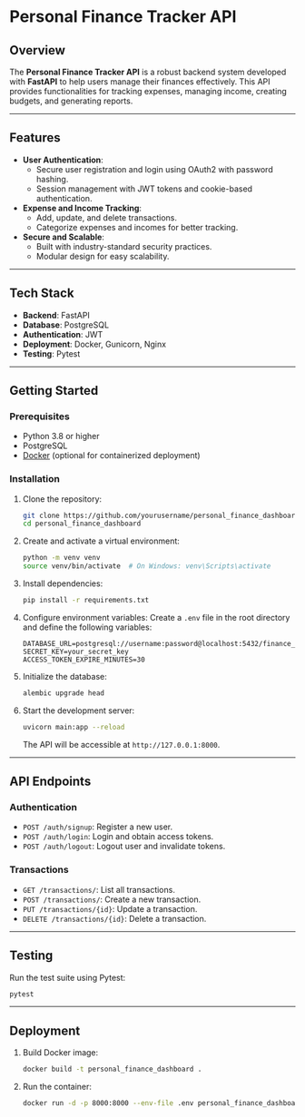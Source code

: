 
# Personal Finance Tracker API

## Overview

The **Personal Finance Tracker API** is a robust backend system developed with **FastAPI** to help users manage their finances effectively. This API provides functionalities for tracking expenses, managing income, creating budgets, and generating reports.

---

## Features

- **User Authentication**:
  - Secure user registration and login using OAuth2 with password hashing.
  - Session management with JWT tokens and cookie-based authentication.
- **Expense and Income Tracking**:
  - Add, update, and delete transactions.
  - Categorize expenses and incomes for better tracking.
- **Secure and Scalable**:
  - Built with industry-standard security practices.
  - Modular design for easy scalability.

---

## Tech Stack

- **Backend**: FastAPI
- **Database**: PostgreSQL
- **Authentication**:  JWT
- **Deployment**: Docker, Gunicorn, Nginx
- **Testing**: Pytest

---

## Getting Started

### Prerequisites

- Python 3.8 or higher
- PostgreSQL
- [Docker](https://www.docker.com/) (optional for containerized deployment)

### Installation

1. Clone the repository:
   ```bash
   git clone https://github.com/yourusername/personal_finance_dashboard.git
   cd personal_finance_dashboard
   ```

2. Create and activate a virtual environment:
   ```bash
   python -m venv venv
   source venv/bin/activate  # On Windows: venv\Scripts\activate
   ```

3. Install dependencies:
   ```bash
   pip install -r requirements.txt
   ```

4. Configure environment variables:
   Create a `.env` file in the root directory and define the following variables:
   ```env
   DATABASE_URL=postgresql://username:password@localhost:5432/finance_db
   SECRET_KEY=your_secret_key
   ACCESS_TOKEN_EXPIRE_MINUTES=30
   ```

5. Initialize the database:
   ```bash
   alembic upgrade head
   ```

6. Start the development server:
   ```bash
   uvicorn main:app --reload
   ```

   The API will be accessible at `http://127.0.0.1:8000`.

---

## API Endpoints

### Authentication
- `POST /auth/signup`: Register a new user.
- `POST /auth/login`: Login and obtain access tokens.
- `POST /auth/logout`: Logout user and invalidate tokens.

### Transactions
- `GET /transactions/`: List all transactions.
- `POST /transactions/`: Create a new transaction.
- `PUT /transactions/{id}`: Update a transaction.
- `DELETE /transactions/{id}`: Delete a transaction.

---

## Testing

Run the test suite using Pytest:
```bash
pytest
```

---

## Deployment

1. Build Docker image:
   ```bash
   docker build -t personal_finance_dashboard .
   ```

2. Run the container:
   ```bash
   docker run -d -p 8000:8000 --env-file .env personal_finance_dashboard
   ```
